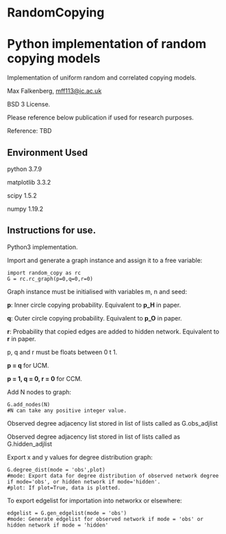 # RandomCopying
Python implementation of random copying models
==============================================

Implementation of uniform random and correlated copying models. 

Max Falkenberg, mff113@ic.ac.uk

BSD 3 License. 

Please reference below publication if used for research purposes.

Reference: TBD

Environment Used
--------
python                    3.7.9

matplotlib                3.3.2

scipy                     1.5.2

numpy                     1.19.2

Instructions for use.
---------------------

Python3 implementation.

Import  and generate a graph instance and assign it to a free variable:

    import random_copy as rc
    G = rc.rc_graph(p=0,q=0,r=0)
    
Graph instance must be initialised with variables m, n and seed:

 **p**: Inner circle copying probability. Equivalent to **p_H** in paper.

 **q**: Outer circle copying probability. Equivalent to **p_O** in paper.

 **r**: Probability that copied edges are added to hidden network. Equivalent to **r** in paper.
 
 p, q and r must be floats between 0 t 1.

 **p = q** for UCM.

 **p = 1, q = 0, r = 0** for CCM.



Add N nodes to graph:

    G.add_nodes(N)
    #N can take any positive integer value.

Observed degree adjacency list stored in list of lists called as G.obs_adjlist

Observed degree adjacency list stored in list of lists called as G.hidden_adjlist

Export x and y values for degree distribution graph:

    G.degree_dist(mode = 'obs',plot)
    #mode: Export data for degree distribution of observed network degree if mode='obs', or hidden network if mode='hidden'.
    #plot: If plot=True, data is plotted.

To export edgelist for importation into networkx or elsewhere:

    edgelist = G.gen_edgelist(mode = 'obs')
    #mode: Generate edgelist for observed network if mode = 'obs' or hidden network if mode = 'hidden'
    

